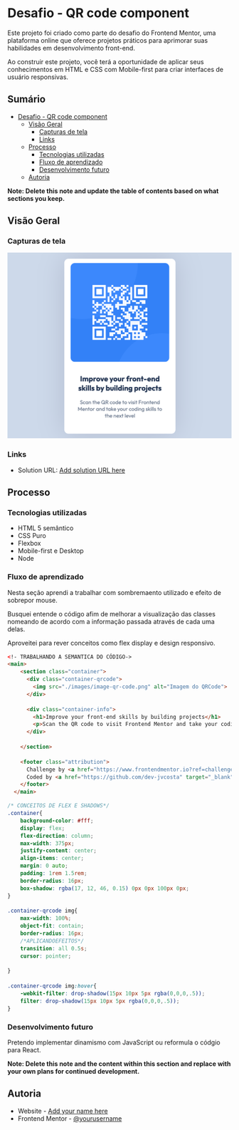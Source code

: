 # Desafio - QR code component 

Este projeto foi criado como parte do desafio do Frontend Mentor, uma plataforma online que oferece projetos práticos para aprimorar suas habilidades em desenvolvimento front-end. 

Ao construir este projeto, você terá a oportunidade de aplicar seus conhecimentos em HTML e CSS com Mobile-first para criar interfaces de usuário responsivas.

## Sumário

- [Desafio - QR code component](#desafio---qr-code-component)
  - [Visão Geral](#visão-geral)
    - [Capturas de tela](#capturas-de-tela)
    - [Links](#links)
  - [Processo](#processo)
    - [Tecnologias utilizadas](#tecnologias-utilizadas)
    - [Fluxo de aprendizado](#fluxo-de-aprendizado)
    - [Desenvolvimento futuro](#desenvolvimento-futuro)
  - [Autoria](#autoria)

**Note: Delete this note and update the table of contents based on what sections you keep.**

## Visão Geral

### Capturas de tela

![](./screenshots/screenshot01.png)


### Links

- Solution URL: [Add solution URL here](https://your-solution-url.com)

## Processo

### Tecnologias utilizadas

- HTML 5 semântico 
- CSS Puro
- Flexbox 
- Mobile-first e Desktop
- Node

### Fluxo de aprendizado

Nesta seção aprendi a trabalhar com sombremaento utilizado e efeito de sobrepor mouse. 

Busquei entende o código afim de melhorar a visualização das classes nomeando de acordo com a informação passada através de cada uma delas. 

Aproveitei para rever conceitos como flex display e design responsivo.

```html
<!- TRABALHANDO A SEMANTICA DO CÓDIGO->
<main>
    <section class="container">
      <div class="container-qrcode">
        <img src="./images/image-qr-code.png" alt="Imagem do QRCode">
      </div>

      <div class="container-info">
        <h1>Improve your front-end skills by building projects</h1>
        <p>Scan the QR code to visit Frontend Mentor and take your coding skills to the next level</p>
      </div>

    </section>
    
    <footer class="attribution">
      Challenge by <a href="https://www.frontendmentor.io?ref=challenge" target="_blank" rel="noopener">Frontend Mentor</a>. 
      Coded by <a href="https://github.com/dev-jvcosta" target="_blank" rel="noopener">Devjohne</a>.
    </footer>
  </main>
```

```css
/* CONCEITOS DE FLEX E SHADOWS*/
.container{
    background-color: #fff;
    display: flex;
    flex-direction: column;
    max-width: 375px;
    justify-content: center;
    align-items: center;
    margin: 0 auto;
    padding: 1rem 1.5rem;
    border-radius: 16px;
    box-shadow: rgba(17, 12, 46, 0.15) 0px 0px 100px 0px;
}

.container-qrcode img{
    max-width: 100%;
    object-fit: contain;
    border-radius: 16px;
    /*APLICANDOEFEITOS*/
    transition: all 0.5s;
    cursor: pointer;
    
}

.container-qrcode img:hover{
    -webkit-filter: drop-shadow(15px 10px 5px rgba(0,0,0,.5));
    filter: drop-shadow(15px 10px 5px rgba(0,0,0,.5));
}
```

### Desenvolvimento futuro

Pretendo implementar dinamismo com JavaScript ou reformula o códgio para React.

**Note: Delete this note and the content within this section and replace with your own plans for continued development.**

## Autoria

- Website - [Add your name here](https://www.your-site.com)
- Frontend Mentor - [@yourusername](https://www.frontendmentor.io/profile/yourusername)

